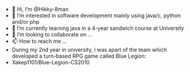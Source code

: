 - 👋 Hi, I’m @Hikky-8man
- 👀 I’m interested in software development mainly using java/c, python and/or php
- 🌱 I’m currently learning java in a 4-year sandwich course at University
- 💞️ I’m looking to collaborate on ...
- 📫 How to reach me ...
- During my 2nd year in university, i was apart of the team which developed a turn-based RPG game called Blue Legion:
- Xakep1101/Blue-Legion-CS2010


<!---
Hikky-8man/Hikky-8man is a ✨ special ✨ repository because its `README.md` (this file) appears on your GitHub profile.
You can click the Preview link to take a look at your changes.
--->
